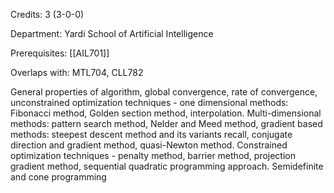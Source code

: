 Credits: 3 (3-0-0)

Department: Yardi School of Artificial Intelligence

Prerequisites: [[AIL701]]

Overlaps with: MTL704, CLL782

General properties of algorithm, global convergence, rate of convergence, unconstrained optimization techniques - one dimensional methods: Fibonacci method, Golden section method, interpolation. Multi-dimensional methods: pattern search method, Nelder and Meed method, gradient based methods: steepest descent method and its variants recall, conjugate direction and gradient method, quasi-Newton method. Constrained optimization techniques - penalty method, barrier method, projection gradient method, sequential quadratic programming approach. Semidefinite and cone programming